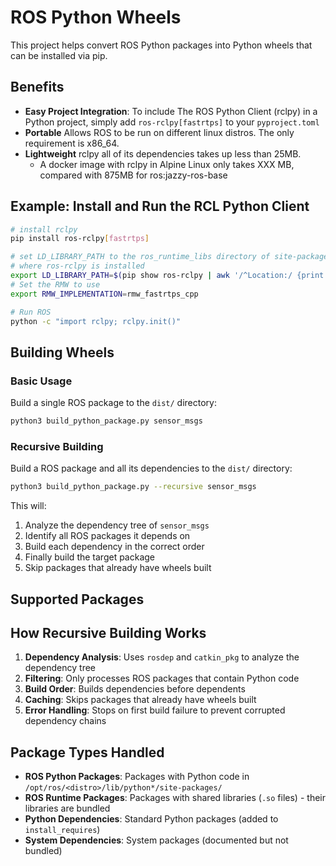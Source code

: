# ROS Python Wheels

This project helps convert ROS Python packages into Python wheels that can be installed via pip.

## Benefits

- **Easy Project Integration**: To include The ROS Python Client (rclpy) in a Python project, simply add `ros-rclpy[fastrtps]` to your `pyproject.toml`
- **Portable** Allows ROS to be run on different linux distros. The only requirement is x86_64.
- **Lightweight** rclpy all of its dependencies takes up less than 25MB.
  - A docker image with rclpy in Alpine Linux only takes XXX MB, compared with 875MB for ros:jazzy-ros-base

## Example: Install and Run the RCL Python Client

```bash
# install rclpy
pip install ros-rclpy[fastrtps]

# set LD_LIBRARY_PATH to the ros_runtime_libs directory of site-packages
# where ros-rclpy is installed
export LD_LIBRARY_PATH=$(pip show ros-rclpy | awk '/^Location:/ {print $2}')/ros_runtime_libs
# Set the RMW to use
export RMW_IMPLEMENTATION=rmw_fastrtps_cpp

# Run ROS
python -c "import rclpy; rclpy.init()"
```

## Building Wheels

### Basic Usage

Build a single ROS package to the `dist/` directory:

```bash
python3 build_python_package.py sensor_msgs
```

### Recursive Building

Build a ROS package and all its dependencies to the `dist/` directory:

```bash
python3 build_python_package.py --recursive sensor_msgs
```

This will:

1. Analyze the dependency tree of `sensor_msgs`
2. Identify all ROS packages it depends on
3. Build each dependency in the correct order
4. Finally build the target package
5. Skip packages that already have wheels built

## Supported Packages

## How Recursive Building Works

1. **Dependency Analysis**: Uses `rosdep` and `catkin_pkg` to analyze the dependency tree
2. **Filtering**: Only processes ROS packages that contain Python code
3. **Build Order**: Builds dependencies before dependents
4. **Caching**: Skips packages that already have wheels built
5. **Error Handling**: Stops on first build failure to prevent corrupted dependency chains

## Package Types Handled

- **ROS Python Packages**: Packages with Python code in `/opt/ros/<distro>/lib/python*/site-packages/`
- **ROS Runtime Packages**: Packages with shared libraries (`.so` files) - their libraries are bundled
- **Python Dependencies**: Standard Python packages (added to `install_requires`)
- **System Dependencies**: System packages (documented but not bundled)
